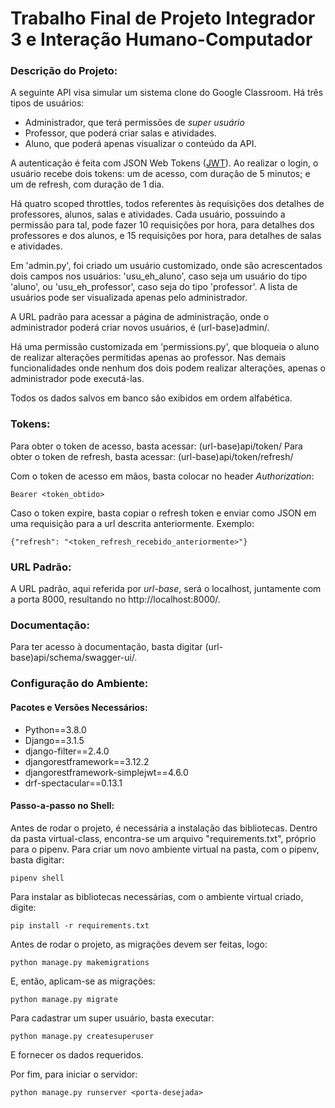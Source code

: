 # Trabalho Final de Projeto Integrador 3 e Interação Humano-Computador

### Descrição do Projeto:
A seguinte API visa simular um sistema clone do Google Classroom. Há três tipos de usuários:
- Administrador, que terá permissões de *super usuário*
- Professor, que poderá criar salas e atividades.
- Aluno, que poderá apenas visualizar o conteúdo da API.

A autenticação é feita com JSON Web Tokens ([JWT](https://jwt.io/)). Ao realizar o login, o usuário recebe dois tokens: um de acesso, com duração de 5 minutos; e um de refresh, com duração de 1 dia.

Há quatro scoped throttles, todos referentes às requisições dos detalhes de professores, alunos, salas e atividades. Cada usuário, possuindo a permissão para tal, pode fazer 10 requisições por hora, para detalhes dos professores e dos alunos, e 15 requisições por hora, para detalhes de salas e atividades.

Em 'admin.py', foi criado um usuário customizado, onde são acrescentados dois campos nos usuários: 'usu_eh_aluno', caso seja um usuário do tipo 'aluno', ou 'usu_eh_professor', caso seja do tipo 'professor'. A lista de usuários pode ser visualizada apenas pelo administrador.

A URL padrão para acessar a página de administração, onde o administrador poderá criar novos usuários, é (url-base)admin/.

Há uma permissão customizada em 'permissions.py', que bloqueia o aluno de realizar alterações permitidas apenas ao professor. Nas demais funcionalidades onde nenhum dos dois podem realizar alterações, apenas o administrador pode executá-las.

Todos os dados salvos em banco são exibidos em ordem alfabética.

### Tokens:
Para obter o token de acesso, basta acessar: (url-base)api/token/
Para obter o token de refresh, basta acessar: (url-base)api/token/refresh/

Com o token de acesso em mãos, basta colocar no header *Authorization*:
```
Bearer <token_obtido>
```

Caso o token expire, basta copiar o refresh token e enviar como JSON em uma requisição para a url descrita anteriormente.
Exemplo:

```
{"refresh": "<token_refresh_recebido_anteriormente>"}
```

### URL Padrão:
  A URL padrão, aqui referida por _url-base_, será o localhost, juntamente com a porta 8000, resultando no http://localhost:8000/. 

### Documentação:
  Para ter acesso à documentação, basta digitar (url-base)api/schema/swagger-ui/.
 
### Configuração do Ambiente: 
#### Pacotes e Versões Necessários:
- Python==3.8.0
- Django==3.1.5
- django-filter==2.4.0
- djangorestframework==3.12.2
- djangorestframework-simplejwt==4.6.0
- drf-spectacular==0.13.1

#### Passo-a-passo no Shell:
Antes de rodar o projeto, é necessária a instalação das bibliotecas. Dentro da pasta virtual-class, encontra-se um arquivo "requirements.txt", próprio para o pipenv. Para criar um novo ambiente virtual na pasta, com o pipenv, basta digitar:
```
pipenv shell
```

Para instalar as bibliotecas necessárias, com o ambiente virtual criado, digite:
```
pip install -r requirements.txt
```

Antes de rodar o projeto, as migrações devem ser feitas, logo:
```
python manage.py makemigrations
```

E, então, aplicam-se as migrações:
```
python manage.py migrate
```

Para cadastrar um super usuário, basta executar:
```
python manage.py createsuperuser
```

E fornecer os dados requeridos.

Por fim, para iniciar o servidor:
```
python manage.py runserver <porta-desejada>
```
